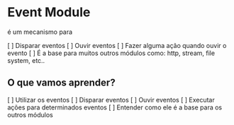 # Event Module

é um mecanismo para

[ ] Disparar eventos
[ ] Ouvir eventos
[ ] Fazer alguma ação quando ouvir o evento
[ ] É a base para muitos outros módulos como: http, stream, file system, etc..


## O que vamos aprender?

[ ] Utilizar os eventos
[ ] Disparar eventos
[ ] Ouvir eventos
[ ] Executar ações para determinados eventos
[ ] Entender como ele é a base para os outros módulos

